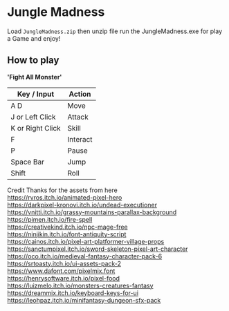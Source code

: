# Jungle Madness

Load `JungleMadness.zip` then unzip file run the JungleMadness.exe for play a Game and enjoy!

## How to play 
**'Fight All Monster'**
  
| Key / Input  | Action |
| ------------- | ------------- |
| A D | Move  |
| J or Left Click  | Attack |
| K or Right Click | Skill |
| F | Interact |
| P | Pause |
| Space Bar | Jump |
| Shift | Roll |

Credit 
Thanks for the assets from here<br />
https://rvros.itch.io/animated-pixel-hero<br />
https://darkpixel-kronovi.itch.io/undead-executioner<br />
https://vnitti.itch.io/grassy-mountains-parallax-background<br />
https://pimen.itch.io/fire-spell<br />
https://creativekind.itch.io/npc-mage-free<br />
https://ninjikin.itch.io/font-antiquity-script<br />
https://cainos.itch.io/pixel-art-platformer-village-props<br />
https://sanctumpixel.itch.io/sword-skeleton-pixel-art-character<br />
https://oco.itch.io/medieval-fantasy-character-pack-6<br />
https://srtoasty.itch.io/ui-assets-pack-2<br />
https://www.dafont.com/pixelmix.font<br />
https://henrysoftware.itch.io/pixel-food<br />
https://luizmelo.itch.io/monsters-creatures-fantasy<br />
https://dreammix.itch.io/keyboard-keys-for-ui<br />
https://leohpaz.itch.io/minifantasy-dungeon-sfx-pack<br />
